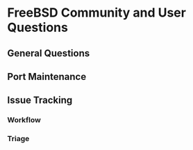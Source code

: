 # FreeBSD Community and User Questions

## General Questions

## Port Maintenance

## Issue Tracking

### Workflow

### Triage

